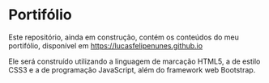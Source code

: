 # Portifólio
Este repositório, ainda em construção, contém os conteúdos do meu portifólio, disponível em https://lucasfelipenunes.github.io

Ele será construído utilizando a linguagem de marcação HTML5, a de estilo CSS3 e a de programação JavaScript, além do framework web Bootstrap.
